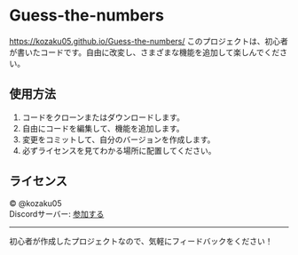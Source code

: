 # Guess-the-numbers

https://kozaku05.github.io/Guess-the-numbers/
このプロジェクトは、初心者が書いたコードです。自由に改変し、さまざまな機能を追加して楽しんでください。

## 使用方法

1. コードをクローンまたはダウンロードします。
2. 自由にコードを編集して、機能を追加します。
3. 変更をコミットして、自分のバージョンを作成します。
4. 必ずライセンスを見てわかる場所に配置してください。

## ライセンス

© @kozaku05  
Discordサーバー: [参加する](https://discord.gg/tfyqW3CNZh)

---

初心者が作成したプロジェクトなので、気軽にフィードバックをください！
